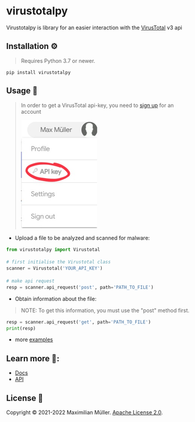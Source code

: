 # virustotalpy
Virustotalpy is library for an easier interaction with the [VirusTotal](https://www.virustotal.com/) v3 api

## Installation ⚙️
> Requires Python 3.7 or newer.
```
pip install virustotalpy
```

## Usage 🚀
>In order to get a VirusTotal api-key, you need to [sign up](https://www.virustotal.com/gui/join-us) for an account
>
> ![VirusTotal view API key](imgs/APIKey.jpeg)


- Upload a file to be analyzed and scanned for malware:
```python
from virustotalpy import Virustotal

# first initialise the Virustotal class
scanner = Virustotal('YOUR_API_KEY')

# make api request
resp = scanner.api_request('post', path='PATH_TO_FILE')
```
- Obtain information about the file:
> NOTE: To get this information, you must use the "post" method first.

```python
resp = scanner.api_request('get', path='PATH_TO_FILE')
print(resp)
```

- more [examples](examples)

## Learn more 🔗:

- [Docs](https://pypi.org/project/virustotalpy/)
- [API](https://developers.virustotal.com/reference/overview)


## License 📃

Copyright © 2021-2022 Maximilian Müller.
[Apache License 2.0](LICENSE).